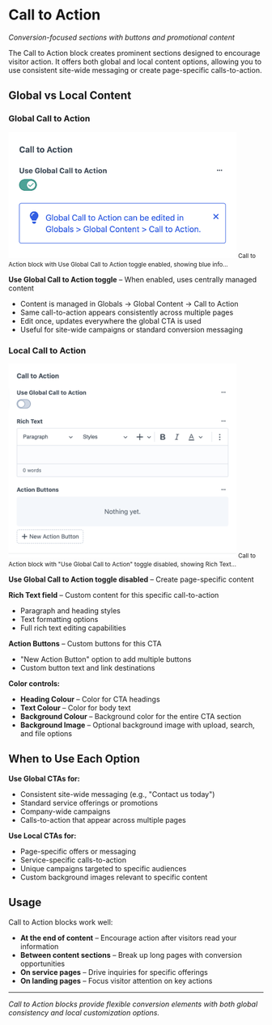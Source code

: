 # Call to Action

*Conversion-focused sections with buttons and promotional content*

The Call to Action block creates prominent sections designed to encourage visitor action. It offers both global and local content options, allowing you to use consistent site-wide messaging or create page-specific calls-to-action.

## Global vs Local Content

### Global Call to Action

<img src="./screenshots/079.png" alt="Call to Action block with Use Global Call to Action toggle enabled, showing blue info..." style="max-width: 450px">
<small>Call to Action block with Use Global Call to Action toggle enabled, showing blue info...</small>

**Use Global Call to Action toggle** – When enabled, uses centrally managed content
- Content is managed in Globals → Global Content → Call to Action
- Same call-to-action appears consistently across multiple pages
- Edit once, updates everywhere the global CTA is used
- Useful for site-wide campaigns or standard conversion messaging

### Local Call to Action

<img src="./screenshots/080.png" alt="Call to Action block with Use Global Call to Action toggle disabled, showing Rich Text..." style="max-width: 450px">
<small>Call to Action block with "Use Global Call to Action" toggle disabled, showing Rich Text...</small>

**Use Global Call to Action toggle disabled** – Create page-specific content

**Rich Text field** – Custom content for this specific call-to-action
- Paragraph and heading styles
- Text formatting options
- Full rich text editing capabilities

**Action Buttons** – Custom buttons for this CTA
- "New Action Button" option to add multiple buttons
- Custom button text and link destinations

**Color controls:**
- **Heading Colour** – Color for CTA headings
- **Text Colour** – Color for body text
- **Background Colour** – Background color for the entire CTA section
- **Background Image** – Optional background image with upload, search, and file options

## When to Use Each Option

**Use Global CTAs for:**
- Consistent site-wide messaging (e.g., "Contact us today")
- Standard service offerings or promotions
- Company-wide campaigns
- Calls-to-action that appear across multiple pages

**Use Local CTAs for:**
- Page-specific offers or messaging
- Service-specific calls-to-action
- Unique campaigns targeted to specific audiences
- Custom background images relevant to specific content

## Usage

Call to Action blocks work well:
- **At the end of content** – Encourage action after visitors read your information
- **Between content sections** – Break up long pages with conversion opportunities
- **On service pages** – Drive inquiries for specific offerings
- **On landing pages** – Focus visitor attention on key actions

---

*Call to Action blocks provide flexible conversion elements with both global consistency and local customization options.*